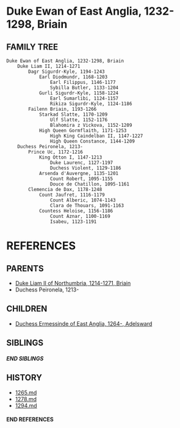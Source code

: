 # Duke Ewan of East Anglia, 1232-1298, Briain

## FAMILY TREE

```
Duke Ewan of East Anglia, 1232-1298, Briain
    Duke Liam II, 1214-1271
        Dagr Sigurdr-Kyle, 1194-1243
            Earl Diodmundr, 1168-1203
                Earl Filippus, 1146-1177
                Sybilla Butler, 1133-1204
            Gurli Sigurdr-Kyle, 1158-1224
                Earl Sumarlibi, 1124-1157
                Rikiza Sigurdr-Kyle, 1124-1186
        Failenn Briain, 1193-1266
            Starkad Slatte, 1170-1209
                Ulf Slatte, 1152-1176
                Blahomira z Vickova, 1152-1209
            High Queen Gormflaith, 1171-1253    
                High King Caindelban II, 1147-1227
                High Queen Constance, 1144-1209
    Duchess Peironela, 1213-
        Prince Uc, 1172-1216
            King Otton I, 1147-1213
                Duke Laurenc, 1127-1197
                Duchess Violent, 1129-1186
            Arsenda d'Auvergne, 1135-1201
                Count Robert, 1095-1155
                Douce de Chatillon, 1095-1161
        Clemencia de Dax, 1178-1248
            Count Jaufret, 1116-1179    
                Count Alberic, 1074-1143
                Clara de Thouars, 1091-1163
            Countess Heloise, 1156-1186
                Count Aznar, 1100-1169
                Isabeu, 1123-1191
```


# REFERENCES

## PARENTS 
* [Duke Liam II of Northumbria, 1214-1271, Briain](p/liam_ii_1214.md)
* Duchess Peironela, 1213-

## CHILDREN 
* [Duchess Ermessinde of East Anglia, 1264-, Adelsward](p/ermessinde_1264.md)

## SIBLINGS

##### END SIBLINGS  
## HISTORY
* [1265.md](../h/1265.md)
* [1278.md](../h/1278.md)
* [1294.md](../h/1294.md)

#### END REFERENCES
